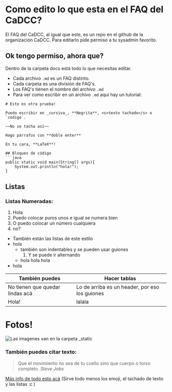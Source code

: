 # Como edito lo que esta en el FAQ del CaDCC?

El FAQ del CaDCC, al igual que este, es un repo en el github de la organización CaDCC.
Para editarlo pide permiso a tu sysadmin favorito.

## Ok tengo permiso, ahora que?

Dentro de la carpeta docs está todo lo que necesitas editar.

* Cada archivo `.md` es un FAQ distinto.
* Cada carpeta es una división de FAQ's.
* Los FAQ's tienen el nombre del archivo `.md`
* Para ver como escribir en un archivo `.md` aquí hay un tutorial:

```
# Esto es otra prueba!

Puedo escribir en _cursiva_, **Negrita**, <s>texto tachado</s> o `código`.

~~No se tacha así~~

Hago párrafos con **doble enter**

En tu cara, **LaTeX**! 

## Bloques de código
```java
public static void main(String[] args){
    System.out.println("hola!");
}
```

## Listas

### Listas Numeradas:

1. Hola
1. Puedo colocar puros unos e igual se numera bien
2. O puedo colocar un número cualquiera
40. no?

* También están las listas de este estilo
* hola
  - también son indentables y se pueden usar guiones
    1. Y se puede ir alternando
  - hola hola hola
* hola

También puedes | Hacer tablas
------------ | -------------
No tienen que quedar lindas acá | Lo de arriba es un header, por eso los guiones
Hola! | lalala

# Fotos!

![Las imagenes van en la carpeta _\_static_](_static/s12.png)

### También puedes citar texto:

> Que el movimiento no sea de tu cuello sino que cuerpo o torso completo.
> _Steve Jobs_

[Más info de todo esto acá](https://guides.github.com/features/mastering-markdown/) (Sirve todo menos los emoji, el tachado de texto y las listas :c )
```
